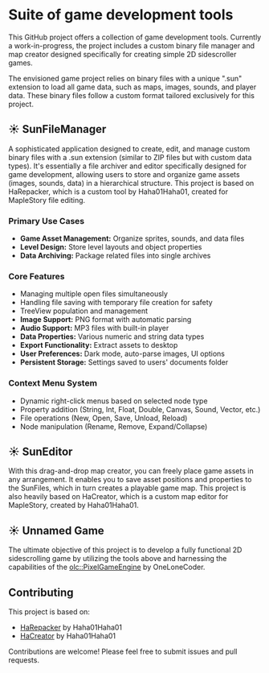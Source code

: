 # Suite of game development tools

This GitHub project offers a collection of game development tools. Currently a work-in-progress, the project includes a custom binary file manager and map creator designed specifically for creating simple 2D sidescroller games.

The envisioned game project relies on binary files with a unique ".sun" extension to load all game data, such as maps, images, sounds, and player data. These binary files follow a custom format tailored exclusively for this project.

## ☀ SunFileManager
A sophisticated application designed to create, edit, and manage custom binary files with a .sun extension (similar to ZIP files but with custom data types). It's essentially a file archiver and editor specifically designed for game development, allowing users to store and organize game assets (images, sounds, data) in a hierarchical structure. This project is based on HaRepacker, which is a custom tool by Haha01Haha01, created for MapleStory file editing.

### Primary Use Cases
- **Game Asset Management:** Organize sprites, sounds, and data files
- **Level Design:** Store level layouts and object properties
- **Data Archiving:** Package related files into single archives

### Core Features
- Managing multiple open files simultaneously
- Handling file saving with temporary file creation for safety
- TreeView population and management
- **Image Support:** PNG format with automatic parsing
- **Audio Support:** MP3 files with built-in player
- **Data Properties:** Various numeric and string data types
- **Export Functionality:** Extract assets to desktop
- **User Preferences:** Dark mode, auto-parse images, UI options
- **Persistent Storage:** Settings saved to users' documents folder

### Context Menu System
- Dynamic right-click menus based on selected node type
- Property addition (String, Int, Float, Double, Canvas, Sound, Vector, etc.)
- File operations (New, Open, Save, Unload, Reload)
- Node manipulation (Rename, Remove, Expand/Collapse)

## ☀ SunEditor
With this drag-and-drop map creator, you can freely place game assets in any arrangement. It enables you to save asset positions and properties to the SunFiles, which in turn creates a playable game map. This project is also heavily based on HaCreator, which is a custom map editor for MapleStory, created by Haha01Haha01.

## ☀ Unnamed Game
The ultimate objective of this project is to develop a fully functional 2D sidescrolling game by utilizing the tools above and harnessing the capabilities of the [olc::PixelGameEngine](https://github.com/OneLoneCoder/olcPixelGameEngine) by OneLoneCoder.

## Contributing

This project is based on:
- [HaRepacker](https://github.com/Haha01Haha01/HaRepacker) by Haha01Haha01
- [HaCreator](https://github.com/Haha01Haha01/HaCreator) by Haha01Haha01

Contributions are welcome! Please feel free to submit issues and pull requests.
